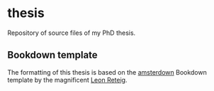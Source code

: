# thesis
Repository of source files of my PhD thesis.

## Bookdown template
The formatting of this thesis is based on the [amsterdown](https://github.com/lcreteig/amsterdown) Bookdown template by the magnificent [Leon Reteig](https://github.com/lcreteig).